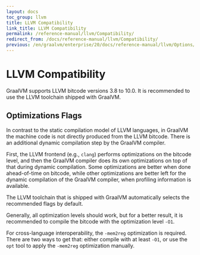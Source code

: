 ```yaml
---
layout: docs
toc_group: llvm
title: LLVM Compatibility
link_title: LLVM Compatibility
permalink: /reference-manual/llvm/Compatibility/
redirect_from: /docs/reference-manual/llvm/Compatibility/
previous: /en/graalvm/enterprise/20/docs/reference-manual/llvm/Options/
---
```

# LLVM Compatibility

GraalVM supports LLVM bitcode versions 3.8 to 10.0.
It is recommended to use the LLVM toolchain shipped with GraalVM.

## Optimizations Flags

In contrast to the static compilation model of LLVM languages, in GraalVM the
machine code is not directly produced from the LLVM bitcode. There is an
additional dynamic compilation step by the GraalVM compiler.

First, the LLVM frontend (e.g., `clang`) performs optimizations on
the bitcode level, and then the GraalVM compiler does its own optimizations on top of that
during dynamic compilation. Some optimizations are better when done
ahead-of-time on bitcode, while other optimizations are better left for the
dynamic compilation of the GraalVM compiler, when profiling information is available.

The LLVM toolchain that is shipped with GraalVM automatically selects the
recommended flags by default.

Generally, all optimization levels should work, but for a better result, it is
recommended to compile the bitcode with the optimization level `-O1`.

For cross-language interoperability, the `-mem2reg` optimization is required.
There are two ways to get that: either compile with at least `-O1`, or use the `opt` tool to apply the `-mem2reg` optimization manually.
